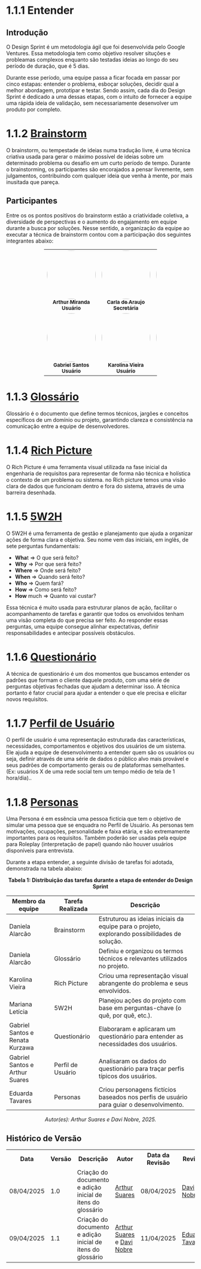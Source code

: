 # 1.1.1 Entender
## Introdução 
O Design Sprint é um metodologia ágil que foi desenvolvida pelo Google Ventures. Essa metodologia tem como objetivo resolver situções e probleamas complexos enquanto são testadas ideias ao longo do seu período de duração, que é 5 dias.

Durante esse período, uma equipe passa a ficar focada em passar por cinco estapas: entender o problema, esboçar soluções, decidir qual a melhor abordagem, prototipar e testar. Sendo assim, cada dia do Design Sprint é dedicado a uma dessas etapas, com o intuito de fornecer a equipe uma rápida ideia de validação, sem necessariamente desenvolver um produto por completo.

# 1.1.2 [ Brainstorm ](Base/1.3.TecnicasElicitacao/1.3.1.Brainstorm.md)
O brainstorm, ou tempestade de ideias numa tradução livre, é uma técnica criativa usada para gerar o máximo possível de ideias sobre um determinado problema ou desafio em um curto período de tempo. Durante o brainstorming, os participantes são encorajados a pensar livremente, sem julgamentos, contribuindo com qualquer ideia que venha à mente, por mais inusitada que pareça.

## Participantes
Entre os os pontos positivos do brainstorm estão a criatividade coletiva, a diversidade de perspectivas e o aumento do engajamento em equipe durante a busca por soluções. Nesse sentido, a organização da equipe ao executar a técnica de brainstorm contou com a participação dos seguintes integrantes abaixo:


<table style="margin: auto; width: 60%; text-align: center;" border="0" cellpadding="10">
  <tr>
    <td>
      <a href="https://github.com/arthur-suares">
        <img style="border-radius: 50%;" src="https://github.com/arthur-suares.png" width="130px;" alt=""/>
        <br /><sub><b>Arthur Miranda</b></sub><br /><sub><b>Usuário</b></sub>
      </a>
    </td>
    <td>
      <a href="https://github.com/ccarlaa">
        <img style="border-radius: 50%;" src="https://github.com/ccarlaa.png" width="130px;" alt=""/>
        <br /><sub><b>Carla de Araujo</b></sub><br /><sub><b>Secretária</b></sub>
      </a>
    </td>
    <td>
      <a href="https://github.com/danialarcao">
        <img style="border-radius: 50%;" src="https://github.com/danialarcao.png" width="130px;" alt=""/>
        <br /><sub><b>Daniela Alarcão</b></sub><br /><sub><b>Usuário</b></sub>
      </a>
    </td>
    <td>
      <a href="https://github.com/Jagaima">
        <img style="border-radius: 50%;" src="https://github.com/Jagaima.png" width="130px;" alt=""/>
        <br /><sub><b>Davi Nobre</b></sub><br /><sub><b>Secretário</b></sub>
      </a>
    </td>
    <td>
      <a href="https://github.com/erteduarda">
        <img style="border-radius: 50%;" src="https://github.com/erteduarda.png" width="130px;" alt=""/>
        <br /><sub><b>Eduarda Tavares</b></sub><br /><sub><b>Usuário</b></sub>
      </a>
    </td>
  </tr>
  <tr>
    <td>
      <a href="https://github.com/GabrielSMonteiro">
        <img style="border-radius: 50%;" src="https://github.com/GabrielSMonteiro.png" width="130px;" alt=""/>
        <br /><sub><b>Gabriel Santos</b></sub><br /><sub><b>Usuário</b></sub>
      </a>
    </td>
    <td>
      <a href="https://github.com/Karolina91">
        <img style="border-radius: 50%;" src="https://github.com/Karolina91.png" width="130px;" alt=""/>
        <br /><sub><b>Karolina Vieira</b></sub><br /><sub><b>Usuário</b></sub>
      </a>
    </td>
    <td>
      <a href="https://github.com/Marianannn">
        <img style="border-radius: 50%;" src="https://github.com/Marianannn.png" width="130px;" alt=""/>
        <br /><sub><b>Mariana Letícia</b></sub><br /><sub><b>Usuário</b></sub>
      </a>
    </td>
    <td>
      <a href="https://github.com/paolaalim">
        <img style="border-radius: 50%;" src="https://github.com/paolaalim.png" width="130px;" alt=""/>
        <br /><sub><b>Paola Rebeca</b></sub><br /><sub><b>Usuário</b></sub>
      </a>
    </td>
    <td>
      <a href="https://github.com/RenataKurzawa">
        <img style="border-radius: 50%;" src="https://github.com/RenataKurzawa.png" width="130px;" alt=""/>
        <br /><sub><b>Renata Kurzawa</b></sub><br /><sub><b>Moderadora</b></sub>
      </a>
    </td>
  </tr>
</table>





# 1.1.3 [ Glossário ](Base/1.2.ArtefatosGeneralistas/1.2.1.Glossario.md)

Glossário é o documento que define termos técnicos, jargões e conceitos específicos de um domínio ou projeto, garantindo clareza e consistência na comunicação entre a equipe de desenvolvedores. 

# 1.1.4 [ Rich Picture ](Base/1.2.ArtefatosGeneralistas/1.2.3.RichPicture.md)

O Rich Picture é uma ferramenta visual utilizada na fase inicial da engenharia de requisitos para representar de forma não técnica e holística o contexto de um problema ou sistema. no Rich picture temos uma visão clara de dados que funcionam dentro e fora do sistema, através de uma barreira desenhada. 

# 1.1.5 [ 5W2H ](Base/1.2.ArtefatosGeneralistas/1.2.2.5W2H.md)
O 5W2H é uma ferramenta de gestão e planejamento que ajuda a organizar ações de forma clara e objetiva. Seu nome vem das iniciais, em inglês, de sete perguntas fundamentais: 
- **Wha**t ⇒ O que será feito?
- **Why** ⇒ Por que será feito?
- **Where** ⇒ Onde será feito?
- **When** ⇒ Quando será feito?
- **Who** ⇒ Quem fará?
- **How** ⇒ Como será feito?
- **How** much ⇒ Quanto vai custar?

Essa técnica é muito usada para estruturar planos de ação, facilitar o acompanhamento de tarefas e garantir que todos os envolvidos tenham uma visão completa do que precisa ser feito. Ao responder essas perguntas, uma equipe consegue alinhar expectativas, definir responsabilidades e antecipar possíveis obstáculos.

# 1.1.6 [ Questionário ](Base/1.3.TecnicasElicitacao/1.3.2.Questionario.md)


A técnica de questionário é um dos momentos que buscamos entender os padrões que formam o cliente daquele produto, com uma série de perguntas objetivas fechadas que ajudam a determinar isso. A técnica portanto é fator crucial para ajudar a entender o que ele precisa e elicitar novos requisitos.

# 1.1.7 [ Perfil de Usuário ](Base/1.2.ArtefatosGeneralistas/1.2.6.PerfilUsuario.md)

O perfil de usuário é uma representação estruturada das características, necessidades, comportamentos e objetivos dos usuários de um sistema. Ele ajuda a equipe de desenvolvimento a entender quem são os usuários ou seja, definir através de uma série de dados o público alvo mais provável e seus padrões de comportamento gerais ou de plataformas semelhantes. (Ex: usuários X de uma rede social tem um tempo médio de tela de 1 hora/dia)..

# 1.1.8 [ Personas ](Base/1.2.ArtefatosGeneralistas/1.2.7.Personas.md)

Uma Persona é em essência uma pessoa fictícia que tem o objetivo de simular uma pessoa que se enquadra no Perfil de Usuário. As personas tem motivações, ocupações, personalidade e faixa etária, e são extremamente importantes para os requisitos. Também poderão ser usadas pela equipe para Roleplay (interpretação de papel) quando não houver usuários disponíveis para entrevista. 

Durante a etapa entender, a seguinte divisão de tarefas foi adotada, demonstrada na tabela abaixo:
<p align="center"><strong>Tabela 1: Distribuição das tarefas durante a etapa de entender do Design Sprint</strong></p>


| Membro da equipe | Tarefa Realizada | Descrição |
|------------------|------------------|-----------|
| Daniela Alarcão  | Brainstorm       | Estruturou as ideias iniciais da equipe para o projeto, explorando possibilidades de solução.|
| Daniela Alarcão  | Glossário        | Definiu e organizou os termos técnicos e relevantes utilizados no projeto.|
| Karolina Vieira  | Rich Picture     | Criou uma representação visual abrangente do problema e seus envolvidos. |
| Mariana Letícia  | 5W2H             | Planejou ações do projeto com base em perguntas-chave (o quê, por quê, etc.).|
| Gabriel Santos e Renata Kurzawa | Questionário| Elaboraram e aplicaram um questionário para entender as necessidades dos usuários. |
| Gabriel Santos e Arthur Suares | Perfil de Usuário| Analisaram os dados do questionário para traçar perfis típicos dos usuários. |
| Eduarda Tavares  | Personas         |  Criou personagens fictícios baseados nos perfis de usuário para guiar o desenvolvimento.|

<p align="center"><em>Autor(es): Arthur Suares e Davi Nobre, 2025.</em></p>

## Histórico de Versão

<div align="center">
    <table>
        <tr>
            <th>Data</th>
            <th>Versão</th>
            <th>Descrição</th>
            <th>Autor</th>
            <th>Data da Revisão</th>
            <th>Revisor</th>
        </tr>
        <tr>
            <td>08/04/2025</td>
            <td>1.0</td>
            <td>Criação do documento e adição inicial de itens do glossário</td>
            <td><a href="https://github.com/arthur-suares">Arthur Suares</a></td>
            <td>08/04/2025</td>
            <td><a href="https://github.com/Jagaima">Davi Nobre </a></td>
        </tr>
        <tr>
            <td>09/04/2025</td>
            <td>1.1</td>
            <td>Criação do documento e adição inicial de itens do glossário</td>
            <td>
            <a href="https://github.com/arthur-suares">Arthur Suares</a> e
            <a href="https://github.com/Jagaima">Davi Nobre</a></td>
            <td>11/04/2025</td>
            <td><a href="https://github.com/erteduarda">Eduarda Tavares</a></td>
        </tr>
    </table>
</div>